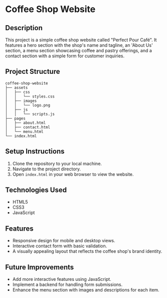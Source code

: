 # Coffee Shop Website

## Description
This project is a simple coffee shop website called "Perfect Pour Café". It features a hero section with the shop's name and tagline, an 'About Us' section, a menu section showcasing coffee and pastry offerings, and a contact section with a simple form for customer inquiries.

## Project Structure
```
coffee-shop-website
├── assets
│   ├── css
│   │   └── styles.css
│   ├── images
│   │   └── logo.png
│   ├── js
│   │   └── scripts.js
├── pages
│   ├── about.html
│   ├── contact.html
│   └── menu.html
└── index.html
```

## Setup Instructions
1. Clone the repository to your local machine.
2. Navigate to the project directory.
3. Open `index.html` in your web browser to view the website.

## Technologies Used
- HTML5
- CSS3
- JavaScript

## Features
- Responsive design for mobile and desktop views.
- Interactive contact form with basic validation.
- A visually appealing layout that reflects the coffee shop's brand identity.

## Future Improvements
- Add more interactive features using JavaScript.
- Implement a backend for handling form submissions.
- Enhance the menu section with images and descriptions for each item.